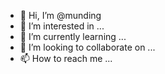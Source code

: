 - 👋 Hi, I’m @munding
- 👀 I’m interested in ...
- 🌱 I’m currently learning ...
- 💞️ I’m looking to collaborate on ...
- 📫 How to reach me ...

<!---
munding/munding is a ✨ special ✨ repository because its `README.md` (this file) appears on your GitHub profile.
You can click the Preview link to take a look at your changes.
--->
